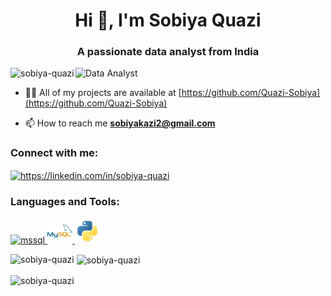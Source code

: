 

<h1 align="center">Hi 👋, I'm Sobiya Quazi</h1>
<h3 align="center">A passionate data analyst from India</h3>
<img align="right" alt="Data Analyst" width="400"src="https://camo.githubusercontent.com/3e38d30f04e42688871c3de0a94852b9ec3c3b767e3ec2f9740fb144e462c47f/68747470733a2f2f63646e2e6472696262626c652e636f6d2f75736572732f323730343431342f73637265656e73686f74732f373436363930332f6d656469612f62303861623537363331366264343538326665663138396634373163643965352e676966">

<p align="left"> <img src="https://komarev.com/ghpvc/?username=sobiya-quazi&label=Profile%20views&color=0e75b6&style=flat" alt="sobiya-quazi" /> </p>

- 👨‍💻 All of my projects are available at [https://github.com/Quazi-Sobiya](https://github.com/Quazi-Sobiya)

- 📫 How to reach me **sobiyakazi2@gmail.com**

<h3 align="left">Connect with me:</h3>
<p align="left">
<a href="https://linkedin.com/in/https://linkedin.com/in/sobiya-quazi" target="blank"><img align="center" src="https://raw.githubusercontent.com/rahuldkjain/github-profile-readme-generator/master/src/images/icons/Social/linked-in-alt.svg" alt="https://linkedin.com/in/sobiya-quazi" height="30" width="40" /></a>
</p>

<h3 align="left">Languages and Tools:</h3>
<p align="left"> <a href="https://www.microsoft.com/en-us/sql-server" target="_blank" rel="noreferrer"> <img src="https://www.svgrepo.com/show/303229/microsoft-sql-server-logo.svg" alt="mssql" width="40" height="40"/> </a> <a href="https://www.mysql.com/" target="_blank" rel="noreferrer"> <img src="https://raw.githubusercontent.com/devicons/devicon/master/icons/mysql/mysql-original-wordmark.svg" alt="mysql" width="40" height="40"/> </a> <a href="https://www.python.org" target="_blank" rel="noreferrer"> <img src="https://raw.githubusercontent.com/devicons/devicon/master/icons/python/python-original.svg" alt="python" width="40" height="40"/> </a> </p>

<p><img align="left" src="https://github-readme-stats.vercel.app/api/top-langs?username=sobiya-quazi&show_icons=true&locale=en&layout=compact" alt="sobiya-quazi" /></p>

<p>&nbsp;<img align="center" src="https://github-readme-stats.vercel.app/api?username=sobiya-quazi&show_icons=true&locale=en" alt="sobiya-quazi" /></p>

<p><img align="center" src="https://github-readme-streak-stats.herokuapp.com/?user=sobiya-quazi&" alt="sobiya-quazi" /></p>
